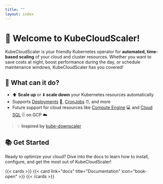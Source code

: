```yaml
---
title: ""
layout: index
---
```


# 🚀 Welcome to KubeCloudScaler!

KubeCloudScaler is your friendly Kubernetes operator for **automated, time-based scaling** of your cloud and cluster resources. Whether you want to save costs at night, boost performance during the day, or schedule maintenance windows, KubeCloudScaler has you covered!

## 🌟 What can it do?

- ⬆️ **Scale up** or ⬇️ **scale down** your Kubernetes resources automatically
- Supports [Deployments](https://kubernetes.io/docs/concepts/workloads/controllers/deployment/) 🚢, [CronJobs](https://kubernetes.io/docs/concepts/workloads/controllers/cron-jobs/) ⏰, and more
- Future support for cloud resources like [Compute Engine](https://cloud.google.com/compute/docs/instances) 💻 and [Cloud SQL](https://cloud.google.com/sql/docs) 🗄️ on GCP ☁️

> 💡 **Inspired by** [kube-downscaler](https://codeberg.org/hjacobs/kube-downscaler)

## 📚 Get Started

Ready to optimize your cloud? Dive into the docs to learn how to install, configure, and get the most out of KubeCloudScaler!

{{< cards >}}
  {{< card link="docs" title="Documentation" icon="book-open" >}}
{{< /cards >}}
